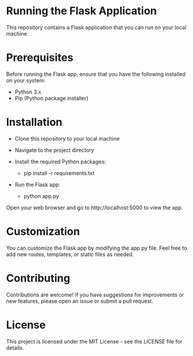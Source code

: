 # Running the Flask Application
This repository contains a Flask application that you can run on your local machine.

# Prerequisites
Before running the Flask app, ensure that you have the following installed on your system:

- Python 3.x
- Pip (Python package installer)

# Installation
- Clone this repository to your local machine
- Navigate to the project directory
- Install the required Python packages:
  - pip install -r requirements.txt

- Run the Flask app:
  - python app.py

Open your web browser and go to http://localhost:5000 to view the app.

# Customization
You can customize the Flask app by modifying the app.py file. Feel free to add new routes, templates, or static files as needed.

# Contributing
Contributions are welcome! If you have suggestions for improvements or new features, please open an issue or submit a pull request.

# License
This project is licensed under the MIT License - see the LICENSE file for details.

